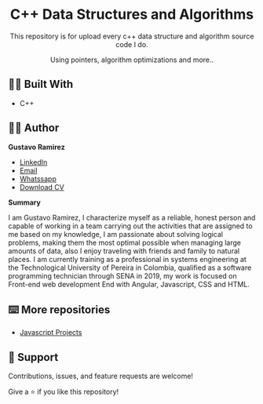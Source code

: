 <h1 align="center">C++ Data Structures and Algorithms<project-name></h1>

<p align="center">This repository is for upload every c++ data structure and algorithm source code I do.<project-description></p>
<p align="center">Using pointers, algorithm optimizations and more.. </p>

## 👷‍♂️ Built With
  
- C++

## 🧑‍💻 Author

**Gustavo Ramirez**

- [LinkedIn](https://www.linkedin.com/in/gustavo-andres-ramirez-lopez-5612861b5/)
- [Email](mailto:gustavoramirez2002l@gmail.com?subject=Hi "gustavoramirez2002l@gmail.com")
- [Whatssapp](https://api.whatsapp.com/send/?phone=573014477647&text&app_absent=0 "+57 3014477647")
- [Download CV](https://drive.google.com/drive/folders/15o-IO3bhsQUoVHLTAew68Fczf9nk9RwF?usp=sharing)
  
**Summary**
  
I am Gustavo Ramirez, I characterize myself as a reliable, honest person and capable of working in a team carrying out the activities that are assigned to me based on my knowledge, I am passionate about solving logical problems, making them the most optimal possible when managing large amounts of data, also I enjoy traveling with friends and family to natural places. I am currently training as a professional in systems engineering at the Technological University of Pereira in Colombia, qualified as a software programming technician through SENA in 2019, my work is focused on Front-end web development End with Angular, Javascript, CSS and HTML.
  
## ⌨️ More repositories 
  
- [Javascript Projects](https://github.com/Jungdrew/JsProjects)
  
  
## 🤝 Support

Contributions, issues, and feature requests are welcome!

Give a ⭐️ if you like this repository!
